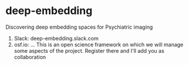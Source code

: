 # deep-embedding
Discovering deep embedding spaces for Psychiatric imaging

1. Slack: deep-embedding.slack.com
2. osf.io: 
... This is an open science framework on which we will manage some aspects of the project. Register there and I'll add you         as collaboration
